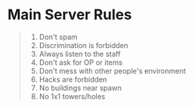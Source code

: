 # Main Server Rules


> 1. Don't spam
> 2. Discrimination is forbidden
> 3. Always listen to the staff
> 4. Don't ask for OP or items
> 5. Don't mess with other people's environment
> 6. Hacks are forbidden
> 7. No buildings near spawn
> 8. No 1x1 towers/holes
